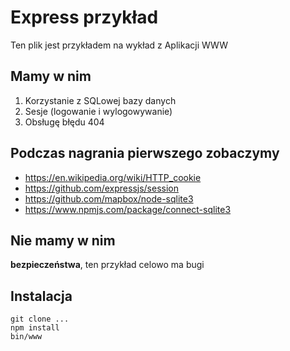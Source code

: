 Express przykład
================

Ten plik jest przykładem na wykład z Aplikacji WWW

Mamy w nim
------

1. Korzystanie z SQLowej bazy danych
2. Sesje (logowanie i wylogowywanie)
3. Obsługę błędu 404

Podczas nagrania pierwszego zobaczymy
-------------
* https://en.wikipedia.org/wiki/HTTP_cookie
* https://github.com/expressjs/session
* https://github.com/mapbox/node-sqlite3
* https://www.npmjs.com/package/connect-sqlite3

Nie mamy w nim 
-----
**bezpieczeństwa**, ten przykład celowo ma bugi

Instalacja
----
```
git clone ... 
npm install
bin/www
```
